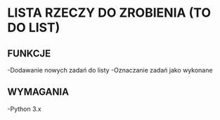 # LISTA RZECZY DO ZROBIENIA (TO DO LIST) 
## FUNKCJE
-Dodawanie nowych zadań do listy
-Oznaczanie zadań jako wykonane
## WYMAGANIA
-Python 3.x
